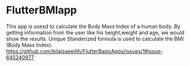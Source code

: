 # FlutterBMIapp
This app is usesd to calculate the Body Mass Index of a human body.
By getting information from the user like his height,weight and age, we would show the results.
Unique Standerized formula is used to calculate the BMI (Body Mass Index).
https://github.com/bilalsaeedjh/FlutterBasicApps/issues/1#issue-645240977
